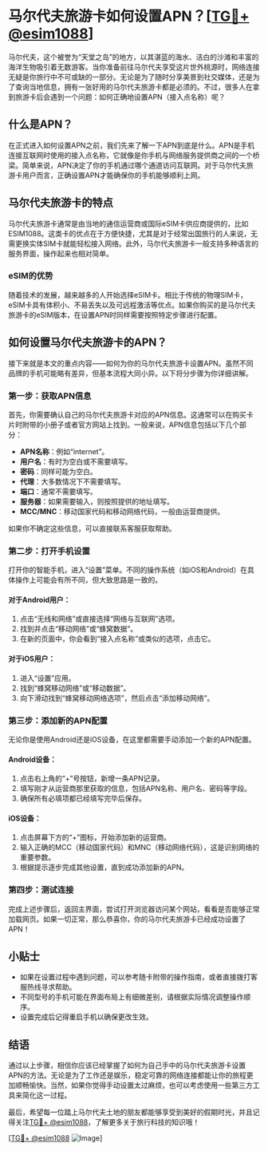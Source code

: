 # 马尔代夫旅游卡如何设置APN？[[TG💪+ @esim1088](https://t.me/s/esim1088)]

马尔代夫，这个被誉为“天堂之岛”的地方，以其湛蓝的海水、洁白的沙滩和丰富的海洋生物吸引着无数游客。当你准备前往马尔代夫享受这片世外桃源时，网络连接无疑是你旅行中不可或缺的一部分。无论是为了随时分享美景到社交媒体，还是为了查询当地信息，拥有一张好用的马尔代夫旅游卡都是必须的。不过，很多人在拿到旅游卡后会遇到一个问题：如何正确地设置APN（接入点名称）呢？

## 什么是APN？

在正式进入如何设置APN之前，我们先来了解一下APN到底是什么。APN是手机连接互联网时使用的接入点名称，它就像是你手机与网络服务提供商之间的一个桥梁。简单来说，APN决定了你的手机通过哪个通道访问互联网。对于马尔代夫旅游卡用户而言，正确设置APN才能确保你的手机能够顺利上网。

## 马尔代夫旅游卡的特点

马尔代夫旅游卡通常是由当地的通信运营商或国际eSIM卡供应商提供的，比如ESIM1088。这类卡的优点在于方便快捷，尤其是对于经常出国旅行的人来说，无需更换实体SIM卡就能轻松接入网络。此外，马尔代夫旅游卡一般支持多种语言的服务界面，操作起来也相对简单。

### eSIM的优势

随着技术的发展，越来越多的人开始选择eSIM卡。相比于传统的物理SIM卡，eSIM卡具有体积小、不易丢失以及可远程激活等优点。如果你购买的是马尔代夫旅游卡的eSIM版本，在设置APN时同样需要按照特定步骤进行配置。

## 如何设置马尔代夫旅游卡的APN？

接下来就是本文的重点内容——如何为你的马尔代夫旅游卡设置APN。虽然不同品牌的手机可能略有差异，但基本流程大同小异。以下将分步骤为你详细讲解。

### 第一步：获取APN信息

首先，你需要确认自己的马尔代夫旅游卡对应的APN信息。这通常可以在购买卡片时附带的小册子或者官方网站上找到。一般来说，APN信息包括以下几个部分：

- **APN名称**：例如“internet”。
- **用户名**：有时为空白或不需要填写。
- **密码**：同样可能为空白。
- **代理**：大多数情况下不需要填写。
- **端口**：通常不需要填写。
- **服务器**：如果需要输入，则按照提供的地址填写。
- **MCC/MNC**：移动国家代码和移动网络代码，一般由运营商提供。

如果你不确定这些信息，可以直接联系客服获取帮助。

### 第二步：打开手机设置

打开你的智能手机，进入“设置”菜单。不同的操作系统（如iOS和Android）在具体操作上可能会有所不同，但大致思路是一致的。

#### 对于Android用户：
1. 点击“无线和网络”或直接选择“网络与互联网”选项。
2. 找到并点击“移动网络”或“蜂窝数据”。
3. 在新的页面中，你会看到“接入点名称”或类似的选项，点击它。

#### 对于iOS用户：
1. 进入“设置”应用。
2. 找到“蜂窝移动网络”或“移动数据”。
3. 向下滑动找到“蜂窝移动网络选项”，然后点击“添加移动网络”。

### 第三步：添加新的APN配置

无论你是使用Android还是iOS设备，在这里都需要手动添加一个新的APN配置。

#### Android设备：
1. 点击右上角的“+”号按钮，新增一条APN记录。
2. 填写刚才从运营商那里获取的信息，包括APN名称、用户名、密码等字段。
3. 确保所有必填项都已经填写完毕后保存。

#### iOS设备：
1. 点击屏幕下方的“+”图标，开始添加新的运营商。
2. 输入正确的MCC（移动国家代码）和MNC（移动网络代码），这是识别网络的重要参数。
3. 根据提示逐步完成其他设置，直到成功添加新的APN。

### 第四步：测试连接

完成上述步骤后，返回主界面，尝试打开浏览器访问某个网站，看看是否能够正常加载网页。如果一切正常，那么恭喜你，你的马尔代夫旅游卡已经成功设置了APN！

## 小贴士

- 如果在设置过程中遇到问题，可以参考随卡附带的操作指南，或者直接拨打客服热线寻求帮助。
- 不同型号的手机可能在界面布局上有细微差别，请根据实际情况调整操作顺序。
- 设置完成后记得重启手机以确保更改生效。

## 结语

通过以上步骤，相信你应该已经掌握了如何为自己手中的马尔代夫旅游卡设置APN的方法。无论是为了工作还是娱乐，稳定可靠的网络连接都能让你的旅程更加顺畅愉快。当然，如果你觉得手动设置太过麻烦，也可以考虑使用一些第三方工具来简化这一过程。

最后，希望每一位踏上马尔代夫土地的朋友都能够享受到美好的假期时光，并且记得关注[TG💪+ @esim1088](https://t.me/s/esim1088)，了解更多关于旅行科技的知识哦！

[[TG💪+ @esim1088](https://t.me/s/esim1088) ![Image](https://i.postimg.cc/4NQfJmqS/Snipaste-2025-05-13-00-14-12.png)]